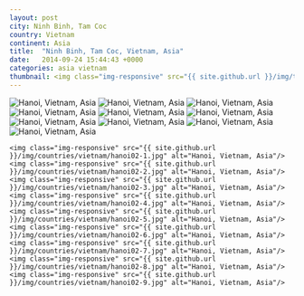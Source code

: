```yaml
---
layout: post
city: Ninh Binh, Tam Coc
country: Vietnam
continent: Asia
title:  "Ninh Binh, Tam Coc, Vietnam, Asia"
date:   2014-09-24 15:44:43 +0000
categories: asia vietnam
thumbnail: <img class="img-responsive" src="{{ site.github.url }}/img/thumbnails/ninh_binh-6.jpg" alt="Ninh Binh Vietnam" />
---
```


<div class="img-container">
	<img class="img-responsive" src="{{ site.github.url }}/img/countries/vietnam/hanoi01-1.jpg" alt="Hanoi, Vietnam, Asia"/>
	<img class="img-responsive" src="{{ site.github.url }}/img/countries/vietnam/hanoi01-2.jpg" alt="Hanoi, Vietnam, Asia"/>
	<img class="img-responsive" src="{{ site.github.url }}/img/countries/vietnam/hanoi01-3.jpg" alt="Hanoi, Vietnam, Asia"/>
	<img class="img-responsive" src="{{ site.github.url }}/img/countries/vietnam/hanoi01-4.jpg" alt="Hanoi, Vietnam, Asia"/>
	<img class="img-responsive" src="{{ site.github.url }}/img/countries/vietnam/hanoi01-5.jpg" alt="Hanoi, Vietnam, Asia"/>
	<img class="img-responsive" src="{{ site.github.url }}/img/countries/vietnam/hanoi01-6.jpg" alt="Hanoi, Vietnam, Asia"/>
	<img class="img-responsive" src="{{ site.github.url }}/img/countries/vietnam/hanoi01-7.jpg" alt="Hanoi, Vietnam, Asia"/>
	<img class="img-responsive" src="{{ site.github.url }}/img/countries/vietnam/hanoi01-8.jpg" alt="Hanoi, Vietnam, Asia"/>
	<img class="img-responsive" src="{{ site.github.url }}/img/countries/vietnam/hanoi01-9.jpg" alt="Hanoi, Vietnam, Asia"/>
	<img class="img-responsive" src="{{ site.github.url }}/img/countries/vietnam/hanoi01-10.jpg" alt="Hanoi, Vietnam, Asia"/>

	<img class="img-responsive" src="{{ site.github.url }}/img/countries/vietnam/hanoi02-1.jpg" alt="Hanoi, Vietnam, Asia"/>
	<img class="img-responsive" src="{{ site.github.url }}/img/countries/vietnam/hanoi02-2.jpg" alt="Hanoi, Vietnam, Asia"/>
	<img class="img-responsive" src="{{ site.github.url }}/img/countries/vietnam/hanoi02-3.jpg" alt="Hanoi, Vietnam, Asia"/>
	<img class="img-responsive" src="{{ site.github.url }}/img/countries/vietnam/hanoi02-4.jpg" alt="Hanoi, Vietnam, Asia"/>
	<img class="img-responsive" src="{{ site.github.url }}/img/countries/vietnam/hanoi02-5.jpg" alt="Hanoi, Vietnam, Asia"/>
	<img class="img-responsive" src="{{ site.github.url }}/img/countries/vietnam/hanoi02-6.jpg" alt="Hanoi, Vietnam, Asia"/>
	<img class="img-responsive" src="{{ site.github.url }}/img/countries/vietnam/hanoi02-7.jpg" alt="Hanoi, Vietnam, Asia"/>
	<img class="img-responsive" src="{{ site.github.url }}/img/countries/vietnam/hanoi02-8.jpg" alt="Hanoi, Vietnam, Asia"/>
	<img class="img-responsive" src="{{ site.github.url }}/img/countries/vietnam/hanoi02-9.jpg" alt="Hanoi, Vietnam, Asia"/>
</div>

